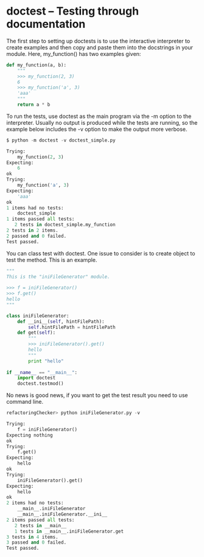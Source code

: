 # doctest – Testing through documentation

The first step to setting up doctests is to use the interactive interpreter to create examples and then copy and paste them into the docstrings in your module. Here, my_function() has two examples given:

```python
def my_function(a, b):
    """
    >>> my_function(2, 3)
    6
    >>> my_function('a', 3)
    'aaa'
    """
    return a * b
```

To run the tests, use doctest as the main program via the -m option to the interpreter. Usually no output is produced while the tests are running, so the example below includes the -v option to make the output more verbose.

```python
$ python -m doctest -v doctest_simple.py

Trying:
    my_function(2, 3)
Expecting:
    6
ok
Trying:
    my_function('a', 3)
Expecting:
    'aaa'
ok
1 items had no tests:
    doctest_simple
1 items passed all tests:
   2 tests in doctest_simple.my_function
2 tests in 2 items.
2 passed and 0 failed.
Test passed.
```

You can class test with doctest. One issue to consider is to create object to test the method. This is an example. 

```python
"""
This is the "iniFileGenerator" module.
 
>>> f = iniFileGenerator()
>>> f.get()
hello
"""

class iniFileGenerator:
    def __ini__(self, hintFilePath):
        self.hintFilePath = hintFilePath
    def get(self):
        """
        >>> iniFileGenerator().get()
        hello
        """
        print "hello"
         
if __name__ == "__main__":
    import doctest
    doctest.testmod()
```

No news is good news, if you want to get the test result you need to use command line. 
```python
refactoringChecker> python iniFileGenerator.py -v
```
```python
Trying:
    f = iniFileGenerator()
Expecting nothing
ok
Trying:
    f.get()
Expecting:
    hello
ok
Trying:
    iniFileGenerator().get()
Expecting:
    hello
ok
2 items had no tests:
    __main__.iniFileGenerator
    __main__.iniFileGenerator.__ini__
2 items passed all tests:
   2 tests in __main__
   1 tests in __main__.iniFileGenerator.get
3 tests in 4 items.
3 passed and 0 failed.
Test passed.
```